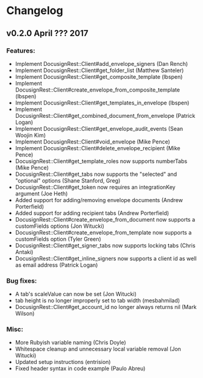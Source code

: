 # Changelog

## v0.2.0 April ??? 2017

### Features:
* Implement DocusignRest::Client#add_envelope_signers (Dan Rench)
* Implement DocusignRest::Client#get_folder_list (Matthew Santeler)
* Implement DocusignRest::Client#get_composite_template (lbspen)
* Implement DocusignRest::Client#create_envelope_from_composite_template (lbspen)
* Implement DocusignRest::Client#get_templates_in_envelope (lbspen)
* Implement DocusignRest::Client#get_combined_document_from_envelope (Patrick Logan)
* Implement DocusignRest::Client#get_envelope_audit_events (Sean Woojin Kim)
* Implement DocusignRest::Client#void_envelope (Mike Pence)
* Implement DocusignRest::Client#delete_envelope_recipient (Mike Pence)
* DocusignRest::Client#get_template_roles now supports numberTabs (Mike Pence)
* DocusignRest::Client#get_tabs now supports the "selected" and "optional" options (Shane Stanford, Greg)
* DocusignRest::Client#get_token now requires an integrationKey argument (Joe Heth)
* Added support for adding/removing envelope documents (Andrew Porterfield)
* Added support for adding recipient tabs (Andrew Porterfield)
* DocusignRest::Client#create_envelope_from_document now supports a customFields options (Jon Witucki)
* DocusignRest::Client#create_envelope_from_template now supports a customFields option (Tyler Green)
* DocusignRest::Client#get_signer_tabs now supports locking tabs (Chris Antaki)
* DocusignRest::Client#get_inline_signers now supports a client id as well as email address (Patrick Logan)

### Bug fixes:
* A tab's scaleValue can now be set (Jon Witucki)
* tab height is no longer improperly set to tab width (mesbahmilad)
* DocusignRest::Client#get_account_id no longer always returns nil (Mark Wilson)

### Misc:
* More Rubyish variable naming (Chris Doyle)
* Whitespace cleanup and unnecessary local variable removal (Jon Witucki)
* Updated setup instructions (entrision)
* Fixed header syntax in code example (Paulo Abreu)
